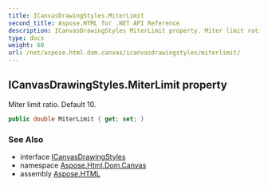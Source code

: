 ```yaml
---
title: ICanvasDrawingStyles.MiterLimit
second_title: Aspose.HTML for .NET API Reference
description: ICanvasDrawingStyles MiterLimit property. Miter limit ratio. Default 10
type: docs
weight: 60
url: /net/aspose.html.dom.canvas/icanvasdrawingstyles/miterlimit/
---
```

## ICanvasDrawingStyles.MiterLimit property

Miter limit ratio. Default 10.

```csharp
public double MiterLimit { get; set; }
```

### See Also

* interface [ICanvasDrawingStyles](../)
* namespace [Aspose.Html.Dom.Canvas](../../../aspose.html.dom.canvas/)
* assembly [Aspose.HTML](../../../)
